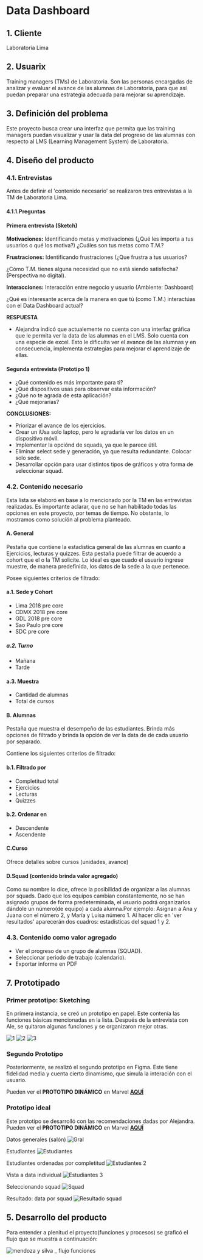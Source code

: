 # Data Dashboard

## 1. Cliente
Laboratoria Lima

## 2. Usuarix

Training managers (TMs) de Laboratoria. Son las personas encargadas de analizar
 y evaluar el avance de las alumnas de Laboratoria, para que así puedan preparar una estrategia adecuada para mejorar su aprendizaje. 

## 3. Definición del problema

Este proyecto busca crear una interfaz que permita que las training managers 
puedan visualizar y usar la data del progreso de las alumnas con respecto al
LMS (Learning Management System) de Laboratoria. 

## 4. Diseño del producto

### 4.1. Entrevistas

  Antes de definir el 'contenido necesario' se realizaron tres entrevistas a la TM de Laboratoria Lima. 

  #### 4.1.1.Preguntas

  #### Primera entrevista (Sketch)

  **Motivaciones:** Identificando metas y motivaciones (¿Qué les importa a tus usuarios o  qué los motiva?)
  ¿Cuáles son tus metas como T.M.?

  **Frustraciones:** Identificando frustraciones (¿Que frustra a tus usuarios?

  ¿Cómo T.M. tienes alguna necesidad que no está siendo satisfecha? (Perspectiva no digital).

  **Interacciones:** Interacción entre negocio y usuario (Ambiente: Dashboard)

  ¿Qué es interesante acerca de la manera en que tú (como T.M.) interactúas con el Data Dashboard actual?

  **RESPUESTA**

  * Alejandra indicó que actualemente no cuenta con una interfaz gráfica que le permita ver la data de las alumnas en el LMS. Solo cuenta con una especie de excel. Esto le dificulta ver el avance de las alumnas y en consecuencia, implementa estrategias para mejorar el aprendizaje de ellas.  

#### Segunda entrevista (Prototipo 1)
* ¿Qué contenido es más importante para ti?
* ¿Qué dispositivos usas para observar esta información?
* ¿Qué no te agrada de esta aplicación?
* ¿Qué mejorarías?

**CONCLUSIONES:**
* Priorizar el avance de los ejercicios.
* Crear un iUsa solo laptop, pero le agradaría ver los datos en un dispositivo móvil. 
* Implementar la opciónd de squads, ya que le parece útil.
* Eliminar select sede y generación, ya que resulta redundante. Colocar solo sede.
* Desarrollar opción para usar distintos tipos de gráficos y otra forma de seleccionar squad. 


### 4.2. Contenido necesario

Esta lista se elaboró en base a lo mencionado por la TM en las entrevistas realizadas. Es importante aclarar, que no se han habilitado todas las opciones en este proyecto, por temas de tiempo. No obstante, lo mostramos como solución al problema planteado.

#### A. General

Pestaña que contiene la estadística general de las alumnas en cuanto a Ejercicios, lecturas y quizzes. Esta pestaña puede filtrar de acuerdo a cohort que el o la TM solicite.
Lo ideal es que cuado el usuario ingrese muestre, de manera predefinida, los datos de la sede a la que pertenece. 


Posee siguientes criterios de filtrado:

  #### a.1. Sede y Cohort
  * Lima 2018 pre core
  * CDMX 2018 pre core
  * GDL 2018 pre core
  * Sao Paulo pre core
  * SDC pre core 

  ##### a.2. Turno
  * Mañana
  * Tarde

  #### a.3. Muestra
  * Cantidad de alumnas
  * Total de cursos

 #### B. Alumnas

 Pestaña que muestra el desempeño de las estudiantes. Brinda más opciones de filtrado y brinda la opción de ver la data de de cada usuario por separado. 

  Contiene los siguientes criterios de filtrado:

  #### b.1. Filtrado por

  * Completitud total
  * Ejercicios
  * Lecturas
  * Quizzes

  #### b.2. Ordenar en

  * Descendente
  * Ascendente

 #### C.Curso

 Ofrece detalles sobre cursos (unidades, avance)

 #### D.Squad (contenido brinda valor agregado)

 Como su nombre lo dice, ofrece la posibilidad de organizar a las alumnas por squads. Dado que los equipos cambian constantemente, no se han asignado grupos de forma predeterminada, el usuario podrá organizarlos dándole un número(de equipo) a cada alumna.Por ejemplo: Asignan a Ana y Juana con el número 2, y María y Luisa número 1. Al hacer clic en 'ver resultados' aparecerán dos cuadros: estadísticas del squad 1 y 2.


### 4.3. Contenido como valor agregado

* Ver el progreso de un grupo de alumnas (SQUAD).
*  Seleccionar periodo de trabajo (calendario).
* Exportar  informe en PDF

## 7. Prototipado

### Primer prototipo: Sketching

En primera instancia, se creó un prototipo en papel. Este contenía las funciones básicas mencionadas
en la lista. Después de la entrevista con Ale, se quitaron algunas funciones y se organizaron mejor
otras.

![1](https://user-images.githubusercontent.com/39272944/41488837-571c84fe-70b3-11e8-9cd1-a4d2e13f79ad.jpg)
![2](https://user-images.githubusercontent.com/39272944/41488814-47c446ae-70b3-11e8-9b34-b6b6a087b9b7.jpg)
![3](https://user-images.githubusercontent.com/39272944/41488815-47e488ba-70b3-11e8-93ce-2e54e9ae479e.jpg)


### Segundo Prototipo

Posteriormente, se realizó el segundo prototipo en Figma. Este tiene fidelidad media y cuenta 
cierto dinamismo, que simula la interación con el usuario.

Pueden ver el **PROTOTIPO DINÁMICO** en Marvel [**AQUÍ**](https://marvelapp.com/177cdbf6/screen/44209192)

### Prototipo ideal

Este prototipo se desarrolló con las recomendaciones dadas por Alejandra. Pueden ver el **PROTOTIPO DINÁMICO** en Marvel [**AQUÍ**](https://marvelapp.com/3jd5hc3/screen/45119589)

Datos generales (salón)
![**Gral**](https://user-images.githubusercontent.com/39272944/42144750-783e9a10-7d82-11e8-8774-4ae119b6fdf7.png)

Estudiantes
![**Estudiantes**](https://user-images.githubusercontent.com/39272944/42144359-390e8d48-7d80-11e8-9bf3-9a1b1a84d97f.png)

Estudiantes ordenadas por completitud
![Estudiantes 2](https://user-images.githubusercontent.com/39272944/42144411-82c6e4f8-7d80-11e8-9b58-74e033095622.png)

Vista a data individual
![**Estudiantes 3**](https://user-images.githubusercontent.com/39272944/42144427-92a0ab98-7d80-11e8-93d1-0cfda2415263.png)

Seleccionando squad
![**Squad**](https://user-images.githubusercontent.com/39272944/42144442-a7a22972-7d80-11e8-9bda-a5f825303592.png)

Resultado: data por squad
![**Resultado squad**](https://user-images.githubusercontent.com/39272944/42144450-b5fcb74e-7d80-11e8-9dbd-56dfdd44b33e.png)

## 5. Desarrollo del producto

Para entender a plenitud el proyecto(funciones y procesos) se graficó el flujo que se muestra a continuación:

![mendoza y silva _ flujo funciones](https://user-images.githubusercontent.com/39272944/41561243-f9b8a17c-730e-11e8-81cb-75d921d16891.jpg)




